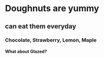 # Doughnuts are yummy

## can eat them everyday 

### Chocolate, Strawberry, Lemon, Maple

#### What about Glazed?
